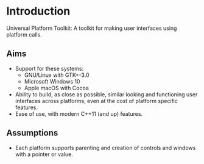 # Introduction
Universal Platform Toolkit: A toolkit for making user interfaces
using platform calls.

## Aims
- Support for these systems:
  - GNU/Linux with GTK+-3.0
  - Microsoft Windows 10
  - Apple macOS with Cocoa
- Ability to build, as close as possible, similar looking and functioning 
user interfaces across platforms, even at the cost of platform specific features.
- Ease of use, with modern C++11 (and up) features.


## Assumptions
- Each platform supports parenting and creation of controls
and windows with a pointer or value.
